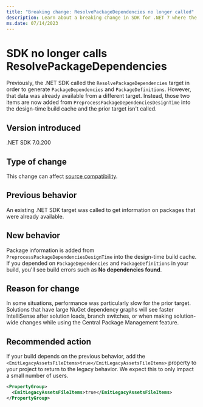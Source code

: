```yaml
---
title: "Breaking change: ResolvePackageDependencies no longer called"
description: Learn about a breaking change in SDK for .NET 7 where the .NET SDK no longer calls the ResolvePackageDependencies target to get package information.
ms.date: 07/14/2023
---
```

# SDK no longer calls ResolvePackageDependencies

Previously, the .NET SDK called the `ResolvePackageDependencies` target in order to generate `PackageDependencies` and `PackageDefinitions`. However, that data was already available from a different target. Instead, those two items are now added from `PreprocessPackageDependenciesDesignTime` into the design-time build cache and the prior target isn't called.

## Version introduced

.NET SDK 7.0.200

## Type of change

This change can affect [source compatibility](../../categories.md#source-compatibility).

## Previous behavior

An existing .NET SDK target was called to get information on packages that were already available.

## New behavior

Package information is added from `PreprocessPackageDependenciesDesignTime` into the design-time build cache. If you depended on `PackageDependencies` and `PackageDefinitions` in your build, you'll see build errors such as **No dependencies found**.

## Reason for change

In some situations, performance was particularly slow for the prior target. Solutions that have large NuGet dependency graphs will see faster IntelliSense after solution loads, branch switches, or when making solution-wide changes while using the Central Package Management feature.

## Recommended action

If your build depends on the previous behavior, add the `<EmitLegacyAssetsFileItems>true</EmitLegacyAssetsFileItems>` property to your project to return to the legacy behavior. We expect this to only impact a small number of users.

```xml
<PropertyGroup>
  <EmitLegacyAssetsFileItems>true</EmitLegacyAssetsFileItems>
</PropertyGroup>
```
